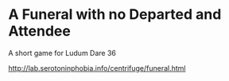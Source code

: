 # A Funeral with no Departed and Attendee

A short game for Ludum Dare 36

http://lab.serotoninphobia.info/centrifuge/funeral.html
